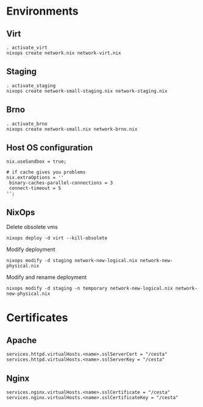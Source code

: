 Environments
============


Virt
----

```
. activate_virt
nixops create network.nix network-virt.nix
```

Staging
-------

```
. activate_staging
nixops create network-small-staging.nix network-staging.nix
```

Brno
----

```
. activate_brno
nixops create network-small.nix network-brno.nix
```

Host OS configuration
---------------------

```
nix.useSandbox = true;

# if cache gives you problems
nix.extraOptions = ''
 binary-caches-parallel-connections = 3
 connect-timeout = 5
'';
```

NixOps
------

Delete obsolete vms
```
nixops deploy -d virt --kill-obsolete
```

Modify deployment
```
nixops modify -d staging network-new-logical.nix network-new-physical.nix
```

Modify and rename deployment
```
nixops modify -d staging -n temporary network-new-logical.nix network-new-physical.nix
```


Certificates
============

Apache
------

```
services.httpd.virtualHosts.<name>.sslServerCert = "/cesta"
services.httpd.virtualHosts.<name>.sslServerKey = "/cesta"
```

Nginx
-----

```
services.nginx.virtualHosts.<name>.sslCertificate = "/cesta"
services.nginx.virtualHosts.<name>.sslCertificateKey = "/cesta"
```


